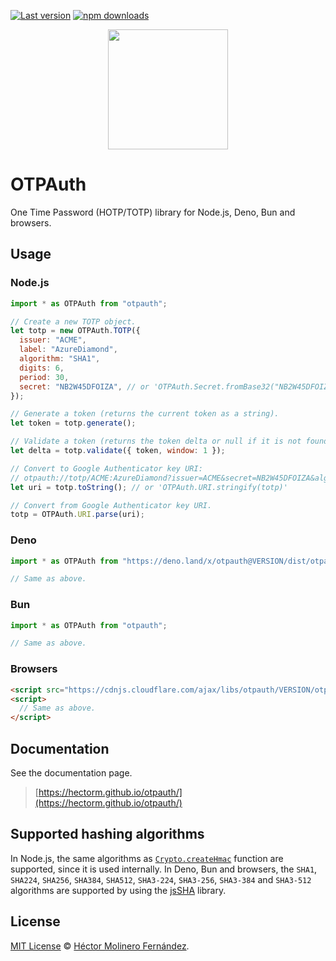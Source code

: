 [![Last version](https://img.shields.io/github/v/tag/hectorm/otpauth?label=version)](https://github.com/hectorm/otpauth/tags)
[![npm downloads](https://img.shields.io/npm/dm/otpauth?label=npm%20downloads)](https://www.npmjs.com/package/otpauth)

<p align="center">
  <img src="./resources/logo/OTPAuth-Color-Reduced.svg" height="192">
</p>

# OTPAuth

One Time Password (HOTP/TOTP) library for Node.js, Deno, Bun and browsers.

## Usage

### Node.js

```javascript
import * as OTPAuth from "otpauth";

// Create a new TOTP object.
let totp = new OTPAuth.TOTP({
  issuer: "ACME",
  label: "AzureDiamond",
  algorithm: "SHA1",
  digits: 6,
  period: 30,
  secret: "NB2W45DFOIZA", // or 'OTPAuth.Secret.fromBase32("NB2W45DFOIZA")'
});

// Generate a token (returns the current token as a string).
let token = totp.generate();

// Validate a token (returns the token delta or null if it is not found in the search window, in which case it should be considered invalid).
let delta = totp.validate({ token, window: 1 });

// Convert to Google Authenticator key URI:
// otpauth://totp/ACME:AzureDiamond?issuer=ACME&secret=NB2W45DFOIZA&algorithm=SHA1&digits=6&period=30
let uri = totp.toString(); // or 'OTPAuth.URI.stringify(totp)'

// Convert from Google Authenticator key URI.
totp = OTPAuth.URI.parse(uri);
```

### Deno

```javascript
import * as OTPAuth from "https://deno.land/x/otpauth@VERSION/dist/otpauth.esm.js"

// Same as above.
```

### Bun

```javascript
import * as OTPAuth from "otpauth";

// Same as above.
```

### Browsers

```html
<script src="https://cdnjs.cloudflare.com/ajax/libs/otpauth/VERSION/otpauth.umd.min.js"></script>
<script>
  // Same as above.
</script>
```

## Documentation

See the documentation page.

> [https://hectorm.github.io/otpauth/](https://hectorm.github.io/otpauth/)

## Supported hashing algorithms

In Node.js, the same algorithms as
[`Crypto.createHmac`](https://nodejs.org/api/crypto.html#crypto_crypto_createhmac_algorithm_key_options)
function are supported, since it is used internally. In Deno, Bun and browsers, the `SHA1`, `SHA224`, `SHA256`, `SHA384`,
`SHA512`, `SHA3-224`, `SHA3-256`, `SHA3-384` and `SHA3-512` algorithms are supported by using the
[jsSHA](https://github.com/Caligatio/jsSHA) library.

## License

[MIT License](https://github.com/hectorm/otpauth/blob/master/LICENSE.md)
© [Héctor Molinero Fernández](https://hector.molinero.dev/).
